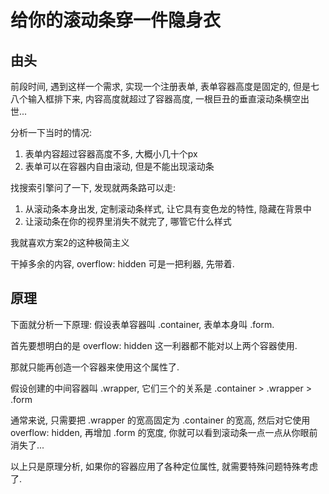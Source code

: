 # 给你的滚动条穿一件隐身衣

## 由头

前段时间, 遇到这样一个需求, 实现一个注册表单, 表单容器高度是固定的, 但是七八个输入框排下来, 内容高度就超过了容器高度, 一根巨丑的垂直滚动条横空出世...

分析一下当时的情况:

  1. 表单内容超过容器高度不多, 大概小几十个px
  1. 表单可以在容器内自由滚动, 但是不能出现滚动条

找搜索引擎问了一下, 发现就两条路可以走:

  1. 从滚动条本身出发, 定制滚动条样式, 让它具有变色龙的特性, 隐藏在背景中
  1. 让滚动条在你的视界里消失不就完了, 哪管它什么样式

我就喜欢方案2的这种极简主义

干掉多余的内容, overflow: hidden 可是一把利器, 先带着.

## 原理

下面就分析一下原理:
假设表单容器叫 \.container, 表单本身叫 \.form.

首先要想明白的是 overflow: hidden 这一利器都不能对以上两个容器使用.

那就只能再创造一个容器来使用这个属性了.

假设创建的中间容器叫 \.wrapper, 它们三个的关系是 \.container > \.wrapper > \.form

通常来说, 只需要把 \.wrapper 的宽高固定为 \.container 的宽高, 然后对它使用 overflow: hidden, 再增加 \.form 的宽度, 你就可以看到滚动条一点一点从你眼前消失了...

以上只是原理分析, 如果你的容器应用了各种定位属性, 就需要特殊问题特殊考虑了.
